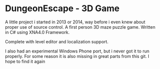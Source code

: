 # DungeonEscape - 3D Game
A little project i started in 2013 or 2014, way before i even knew about proper use of source control.
A first person 3D maze puzzle game. Written in C# using XNA4.0 Framework.

Complete with level editor and localization support.

I also had an experimental Windows Phone port, but i never got it to run properly. For some reason it is also missing in great parts from this git. I hope to find it again
